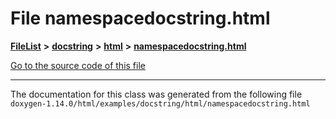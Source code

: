 

# File namespacedocstring.html



[**FileList**](files.md) **>** [**docstring**](dir_f54b3f89d2a276b23290ebd19e4625d6.md) **>** [**html**](dir_9a46af881e597caebb0f0e50a21edf6b.md) **>** [**namespacedocstring.html**](namespacedocstring_8html.md)

[Go to the source code of this file](namespacedocstring_8html_source.md)





































































------------------------------
The documentation for this class was generated from the following file `doxygen-1.14.0/html/examples/docstring/html/namespacedocstring.html`

